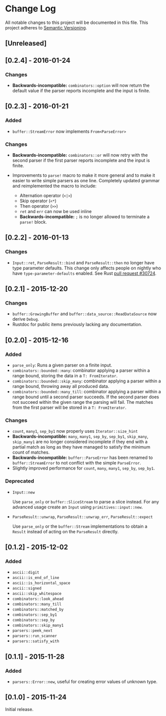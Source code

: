 # Change Log

All notable changes to this project will be documented in this file.
This project adheres to [Semantic Versioning](http://semver.org/).

## [Unreleased]

## [0.2.4] - 2016-01-24

### Changes

- **Backwards-incompatible:** `combinators::option` will now return the default value if the
  parser reports incomplete and the input is finite.

## [0.2.3] - 2016-01-21

### Added

- `buffer::StreamError` now implements `From<ParseError>`

### Changes

- **Backwards-incompatible:** `combinators::or` will now retry with the second parser if the
  first parser reports incomplete and the input is finite.
- Improvements to `parse!` macro to make it more general and to make it easier to write simple
  parsers as one line. Completely updated grammar and reimplemented the macro to include:

   * Alternation operator (`<|>`)
   * Skip operator (`<*`)
   * Then operator (`>>`)
   * `ret` and `err` can now be used inline
   * **Backwards-incompatible:** `;` is no longer allowed to terminate a `parse!` block.

## [0.2.2] - 2016-01-13

### Changes

* `Input::ret`, `ParseResult::bind` and `ParseResult::then` no longer have type parameter
  defaults. This change only affects people on nightly who have `type-parameter-defaults`
  enabled. See Rust [pull request #30724](https://github.com/rust-lang/rust/pull/30724).

## [0.2.1] - 2015-12-20

### Changes

* `buffer::GrowingBuffer` and `buffer::data_source::ReadDataSource` now derive `Debug`.
* Rustdoc for public items previously lacking any documentation.

## [0.2.0] - 2015-12-16

### Added

- `parse_only`: Runs a given parser on a finite input.
- `combinators::bounded::many`: combinator applying a parser within a range bound, storing the data
  in a `T: FromIterator`.
- `combinators::bounded::skip_many`: combinator applying a parser within a range bound, throwing
  away all produced data.
- `combinators::bounded::many_till`: combinator applying a parser within a range bound until a
  second parser succeeds. If the second parser does not succeed within the given range the parsing
  will fail. The matches from the first parser will be stored in a `T: FromIterator`.

### Changes

- `count`, `many1`, `sep_by1` now properly uses `Iterator::size_hint`
- **Backwards-incompatible:** `many`, `many1`, `sep_by`, `sep_by1`, `skip_many`, `skip_many1` are
  no longer considered incomplete if they end with a partial match as long as they have managed to
  satisfy the minimum count of matches.
- **Backwards-incompatible:** `buffer::ParseError` has been renamed to `buffer::StreamError` to not
  conflict with the simple `ParseError`.
- Slightly improved performance for `count`, `many`, `many1`, `sep_by`, `sep_by1`.

### Deprecated

- `Input::new`

  Use `parse_only` or `buffer::SliceStream` to parse a slice instead. For any advanced usage create
  an `Input` using `primitives::input::new`.

- `ParseResult::unwrap`, `ParseResult::unwrap_err`, `ParseResult::expect`

  Use `parse_only` or the `buffer::Stream` implementations to obtain a `Result` instead of acting
  on the `ParseResult` directly.

## [0.1.2] - 2015-12-02

### Added

- `ascii::digit`
- `ascii::is_end_of_line`
- `ascii::is_horizontal_space`
- `ascii::signed`
- `ascii::skip_whitespace`
- `combinators::look_ahead`
- `combinators::many_till`
- `combinators::matched_by`
- `combinators::sep_by1`
- `combinators::sep_by`
- `combinators::skip_many1`
- `parsers::peek_next`
- `parsers::run_scanner`
- `parsers::satisfy_with`

## [0.1.1] - 2015-11-28

### Added

- `parsers::Error::new`, useful for creating error values of unknown type.

## [0.1.0] - 2015-11-24

Initial release.
